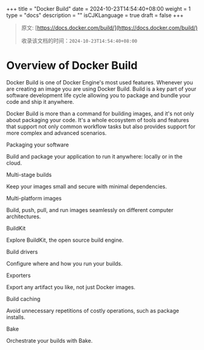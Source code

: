 +++
title = "Docker Build"
date = 2024-10-23T14:54:40+08:00
weight = 1
type = "docs"
description = ""
isCJKLanguage = true
draft = false
+++

> 原文: [https://docs.docker.com/build/](https://docs.docker.com/build/)
>
> 收录该文档的时间：`2024-10-23T14:54:40+08:00`

# Overview of Docker Build

Docker Build is one of Docker Engine's most used features. Whenever you are creating an image you are using Docker Build. Build is a key part of your software development life cycle allowing you to package and bundle your code and ship it anywhere.

Docker Build is more than a command for building images, and it's not only about packaging your code. It's a whole ecosystem of tools and features that support not only common workflow tasks but also provides support for more complex and advanced scenarios.



Packaging your software

Build and package your application to run it anywhere: locally or in the cloud.



Multi-stage builds

Keep your images small and secure with minimal dependencies.



Multi-platform images

Build, push, pull, and run images seamlessly on different computer architectures.



BuildKit

Explore BuildKit, the open source build engine.



Build drivers

Configure where and how you run your builds.



Exporters

Export any artifact you like, not just Docker images.



Build caching

Avoid unnecessary repetitions of costly operations, such as package installs.



Bake

Orchestrate your builds with Bake.

